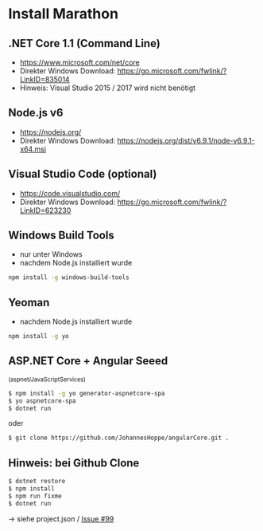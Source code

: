 # Install Marathon




## .NET Core 1.1 (Command Line)

* https://www.microsoft.com/net/core
* Direkter Windows Download: https://go.microsoft.com/fwlink/?LinkID=835014
* Hinweis: Visual Studio 2015 / 2017 wird nicht benötigt




## Node.js v6 

* https://nodejs.org/
* Direkter Windows Download: https://nodejs.org/dist/v6.9.1/node-v6.9.1-x64.msi




## Visual Studio Code (optional)

* https://code.visualstudio.com/
* Direkter Windows Download: https://go.microsoft.com/fwlink/?LinkID=623230




## Windows Build Tools
* nur unter Windows
* nachdem Node.js installiert wurde

```bash
npm install -g windows-build-tools
```




## Yeoman
* nachdem Node.js installiert wurde

```bash
npm install -g yo
```




## ASP.NET Core + Angular Seeed
<small>(aspnet/JavaScriptServices)</small>
```bash
$ npm install -g yo generator-aspnetcore-spa
$ yo aspnetcore-spa
$ dotnet run
```
oder
```bash
$ git clone https://github.com/JohannesHoppe/angularCore.git .
```




## Hinweis: bei Github Clone 
```bash
$ dotnet restore
$ npm install
$ npm run fixme
$ dotnet run
```
→ siehe project.json / [Issue #99](https://github.com/aspnet/JavaScriptServices/issues/99#issuecomment-221802504)

<!--
Execute webpack --config webpack.config.vendor.js before run application.
This issue addressed to new CLI behaivor. By some reason after dotnet restore it not run second command from prepare section of project.json by default.
-->